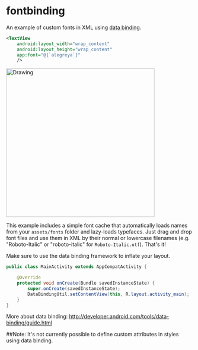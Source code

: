 # fontbinding
An example of custom fonts in XML using [data binding](http://developer.android.com/tools/data-binding/guide.html).

```xml
<TextView
    android:layout_width="wrap_content"
    android:layout_height="wrap_content"
    app:font="@{`alegreya`}"
    />
```
<img src="https://raw.githubusercontent.com/lisawray/fontbinding/master/screenshot_land.png" alt="Drawing" height="400px"/>


This example includes a simple font cache that automatically loads names from your `assets/fonts` folder and lazy-loads typefaces.  Just drag and drop font files and use them in XML by their normal or lowercase filenames (e.g. "Roboto-Italic" or "roboto-italic" for `Roboto-Italic.otf`). That's it!

Make sure to use the data binding framework to inflate your layout.
```java
public class MainActivity extends AppCompatActivity {

    @Override
    protected void onCreate(Bundle savedInstanceState) {
        super.onCreate(savedInstanceState);
        DataBindingUtil.setContentView(this, R.layout.activity_main);
    }
}
```

More about data binding: http://developer.android.com/tools/data-binding/guide.html


##Note: 
It's not currently possible to define custom attributes in styles using data binding. 
